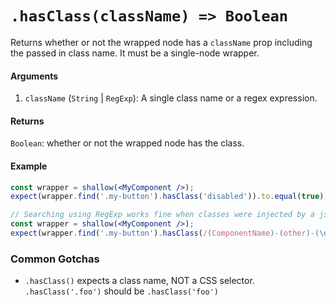 # `.hasClass(className) => Boolean`

Returns whether or not the wrapped node has a `className` prop including the passed in class name. It must be a single-node wrapper.


#### Arguments

1. `className` (`String` | `RegExp`): A single class name or a regex expression.


#### Returns

`Boolean`: whether or not the wrapped node has the class.


#### Example


```jsx
const wrapper = shallow(<MyComponent />);
expect(wrapper.find('.my-button').hasClass('disabled')).to.equal(true);
```

```jsx
// Searching using RegExp works fine when classes were injected by a jss decorator
const wrapper = shallow(<MyComponent />);
expect(wrapper.find('.my-button').hasClass(/(ComponentName)-(other)-(\d+)/)).to.equal(true);
```

### Common Gotchas

- `.hasClass()` expects a class name, NOT a CSS selector. `.hasClass('.foo')` should be
`.hasClass('foo')`
